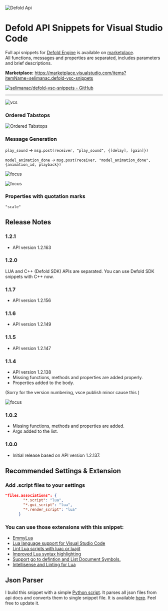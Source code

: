 ![Defold Api](https://selimanac.github.io/assets/gfx/vscode-api-2000x666.png)

# Defold API Snippets for Visual Studio Code

Full api snippets for [Defold Engine](https://www.defold.com/) is available on [marketplace](https://marketplace.visualstudio.com/items?itemName=selimanac.defold-vsc-snippets).  
All functions, messages and properties are separated, includes parameters and brief descriptions.

**Marketplace:** https://marketplace.visualstudio.com/items?itemName=selimanac.defold-vsc-snippets  


[![selimanac/defold-vsc-snippets - GitHub](https://gh-card.dev/repos/selimanac/defold-vsc-snippets.svg)](https://github.com/selimanac/defold-vsc-snippets)




------------

![vcs](https://github.com/selimanac/defold-vsc-snippets/raw/master/images/vcs.png)


### Ordered Tabstops

![Ordered Tabstops](https://github.com/selimanac/defold-vsc-snippets/raw/master/images/orderedtabstops.gif)

### Message Generation



`play_sound` ->  `msg.post(receiver, "play_sound", {[delay], [gain]})`

`model_animation_done` -> `msg.post(receiver, "model_animation_done", {animation_id, playback})`

![focus](https://github.com/selimanac/defold-vsc-snippets/raw/master/images/input_focus.gif)

![focus](https://github.com/selimanac/defold-vsc-snippets/raw/master/images/clear_color.gif)

### Properties with quotation marks

`"scale"`

## Release Notes

### 1.2.1
* API version 1.2.163

### 1.2.0

LUA and C++ (Defold SDK) APIs are separated. You can use Defold SDK snippets with C++ now.

### 1.1.7
* API version 1.2.156

### 1.1.6
* API version 1.2.149

### 1.1.5
* API version 1.2.147


### 1.1.4

* API version 1.2.138
* Missing functions, methods and properties are added properly.
* Properties added to the body.

(Sorry for the version numbering, vsce publish minor cause this )

![focus](https://forum.defold.com/uploads/default/original/2X/0/0529da4cc744d5a2c8b08c9d45807cd86f370c64.png)

### 1.0.2

* Missing functions, methods and properties are added.
* Args added to the list.

### 1.0.0

* Initial release based on API version 1.2.137. 

## Recommended Settings & Extension

### Add .script files to your settings

```json
"files.associations": {
        "*.script": "lua",
        "*.gui_script": "lua",
        "*.render_script": "lua"
      }
```  

### You can use those extensions with this snippet:

* [EmmyLua](https://marketplace.visualstudio.com/items?itemName=tangzx.emmylua) 
* [Lua language support for Visual Studio Code](https://marketplace.visualstudio.com/items?itemName=keyring.Lua)
* [Lint Lua scripts with luac or luajit](https://marketplace.visualstudio.com/items?itemName=dcr30.lualinter)
* [Improved Lua syntax highlighting](https://marketplace.visualstudio.com/items?itemName=jep-a.lua-plus)
* [Support go to defintion and List Document Symbols.](https://marketplace.visualstudio.com/items?itemName=xxxg0001.lua-for-vscode)
* [Intellisense and Linting for Lua](https://marketplace.visualstudio.com/items?itemName=trixnz.vscode-lua)


## Json Parser

I build this snippet with a simple [Python script](https://github.com/selimanac/defold-vsc-snippets/blob/master/scr/defold_json_convert.py). It parses all json files from api docs and converts them to single snippet file. It is available [here](https://github.com/selimanac/defold-vsc-snippets/blob/master/scr/defold_json_convert.py). Feel free to update it. 
